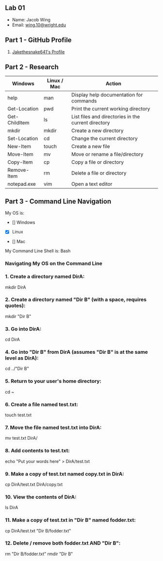 ## Lab 01

- Name: Jacob Wing
- Email: wing.10@wright.edu

## Part 1 - GitHub Profile

1. [Jakethesnake641's Profile](FIXTHISURL-https://github.com/Jakethesnake641)

## Part 2 - Research

| Windows | Linux / Mac | Action |
| ---     | ---         | ---    |
| help    | man         |  Display help documentation for commands      |
| Get-Location | pwd    |  	Print the current working directory      |
| Get-ChildItem | ls    |   	List files and directories in the current directory     |
| mkdir   | mkdir       |   	Create a new directory     |
| Set-Location | cd     |  	Change the current directory      |
| New-Item | touch      |   	Create a new file     |
| Move-Item | mv        |   	Move or rename a file/directory     |
| Copy-Item | cp        |  Copy a file or directory      |
| Remove-Item | rm      |    Delete a file or directory    |
| notepad.exe | vim     |   	Open a text editor     |

## Part 3 - Command Line Navigation

My OS is:
- [] Windows
- [x] Linux
- [] Mac

My Command Line Shell is: Bash

### Navigating My OS on the Command Line

### 1. Create a directory named DirA:
mkdir DirA

### 2. Create a directory named "Dir B" (with a space, requires quotes):
mkdir "Dir B"

### 3. Go into DirA:
cd DirA

### 4. Go into "Dir B" from DirA (assumes "Dir B" is at the same level as DirA):
cd ../"Dir B"

### 5. Return to your user's home directory:
cd ~

### 6. Create a file named test.txt:
touch test.txt

### 7. Move the file named test.txt into DirA:
mv test.txt DirA/

### 8. Add contents to test.txt:
echo "Put your words here" > DirA/test.txt

### 9. Make a copy of test.txt named copy.txt in DirA:
cp DirA/test.txt DirA/copy.txt

### 10. View the contents of DirA:
ls DirA

### 11. Make a copy of test.txt in "Dir B" named fodder.txt:
cp DirA/test.txt "Dir B/fodder.txt"

### 12. Delete / remove both fodder.txt AND "Dir B":
rm "Dir B/fodder.txt"
rmdir "Dir B"

